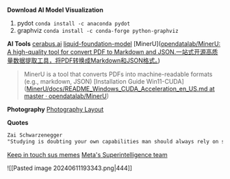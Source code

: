**Download AI Model Visualization**
1. pydot `conda install -c anaconda pydot`
2. graphviz `conda install -c conda-forge python-graphviz`

**AI Tools**
[cerabus.ai](https://inference.cerebras.ai/)
[liquid-foundation-model](https://playground.liquid.ai/chat?model=cm1ooqdqo000208jx67z86FtK)
[MinerU]([opendatalab/MinerU: A high-quality tool for convert PDF to Markdown and JSON.一站式开源高质量数据提取工具，将PDF转换成Markdown和JSON格式。](https://github.com/opendatalab/MinerU))
>MinerU is a tool that converts PDFs into machine-readable formats (e.g., markdown, JSON)
>[Installation Guide Win11-CUDA]([MinerU/docs/README_Windows_CUDA_Acceleration_en_US.md at master · opendatalab/MinerU](https://github.com/opendatalab/MinerU/blob/master/docs/README_Windows_CUDA_Acceleration_en_US.md))


**Photography**
[Photography Layout](https://www.facebook.com/share/p/1BBFtYCNHB/)

**Quotes**
```txt
Zai Schwarzenegger
"Studying is doubting your own capabilities man should always rely on stock knowledge, why bother studying if you presented well in class, if you've listened to your teachers and taken notes appropriately you shall always strive for academic exellence but not too much, that is why I never doubt my capabilities my own talent my own vision my own passion I shall never study because man does not doubt his own capability I shall never ever study because I never got cooked I am the one who cooks I am never cooked on my academic excellence I am talented I will never settle to studying" Ahhh video
```

[Keep in touch sus memes](https://www.facebook.com/share/r/197GckZVM7/) 
[Meta's Superintelligence team](https://www.facebook.com/share/p/15gyd7HgX9/)


![[Pasted image 20240611193343.png|444]]
